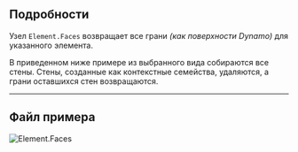 ## Подробности
Узел `Element.Faces` возвращает все грани _(как поверхности Dynamo)_ для указанного элемента.

В приведенном ниже примере из выбранного вида собираются все стены. Стены, созданные как контекстные семейства, удаляются, а грани оставшихся стен возвращаются.

___
## Файл примера

![Element.Faces](./Revit.Elements.Element.Faces_img.jpg)
